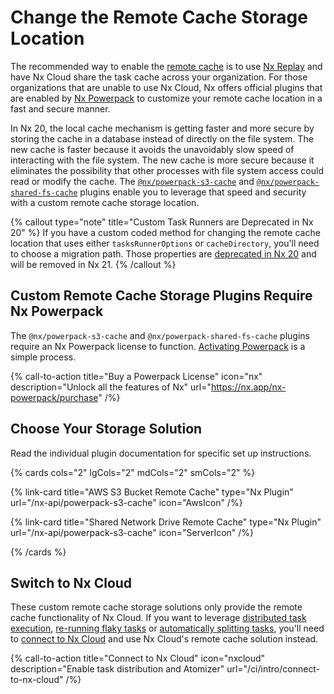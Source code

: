 # Change the Remote Cache Storage Location

The recommended way to enable the [remote cache]() is to use [Nx Replay]() and have Nx Cloud share the task cache across your organization. For those organizations that are unable to use Nx Cloud, Nx offers official plugins that are enabled by [Nx Powerpack]() to customize your remote cache location in a fast and secure manner.

In Nx 20, the local cache mechanism is getting faster and more secure by storing the cache in a database instead of directly on the file system. The new cache is faster because it avoids the unavoidably slow speed of interacting with the file system. The new cache is more secure because it eliminates the possibility that other processes with file system access could read or modify the cache. The [`@nx/powerpack-s3-cache`](/nx-api/powerpack-s3-cache) and [`@nx/powerpack-shared-fs-cache`]() plugins enable you to leverage that speed and security with a custom remote cache storage location.

{% callout type="note" title="Custom Task Runners are Deprecated in Nx 20" %}
If you have a custom coded method for changing the remote cache location that uses either `tasksRunnerOptions` or `cacheDirectory`, you'll need to choose a migration path. Those properties are [deprecated in Nx 20](/deprecated/custom-task-runners) and will be removed in Nx 21.
{% /callout %}

## Custom Remote Cache Storage Plugins Require Nx Powerpack

The `@nx/powerpack-s3-cache` and `@nx/powerpack-shared-fs-cache` plugins require an Nx Powerpack license to function. [Activating Powerpack](/recipes/installation/activate-powerpack) is a simple process.

{% call-to-action title="Buy a Powerpack License" icon="nx" description="Unlock all the features of Nx" url="https://nx.app/nx-powerpack/purchase" /%}

## Choose Your Storage Solution

Read the individual plugin documentation for specific set up instructions.

{% cards cols="2" lgCols="2" mdCols="2" smCols="2" %}

{% link-card title="AWS S3 Bucket Remote Cache" type="Nx Plugin" url="/nx-api/powerpack-s3-cache" icon="AwsIcon" /%}

{% link-card title="Shared Network Drive Remote Cache" type="Nx Plugin" url="/nx-api/powerpack-s3-cache" icon="ServerIcon" /%}

{% /cards %}

## Switch to Nx Cloud

These custom remote cache storage solutions only provide the remote cache functionality of Nx Cloud. If you want to leverage [distributed task execution](), [re-running flaky tasks]() or [automatically splitting tasks](), you'll need to [connect to Nx Cloud]() and use Nx Cloud's remote cache solution instead.

{% call-to-action title="Connect to Nx Cloud" icon="nxcloud" description="Enable task distribution and Atomizer" url="/ci/intro/connect-to-nx-cloud" /%}
